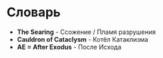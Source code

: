 # Словарь

- **The Searing** - Ссожение / Пламя разрушения
- **Cauldron of Cataclysm** - Котёл Катаклизма
- **AE = After Exodus** - После Исхода
